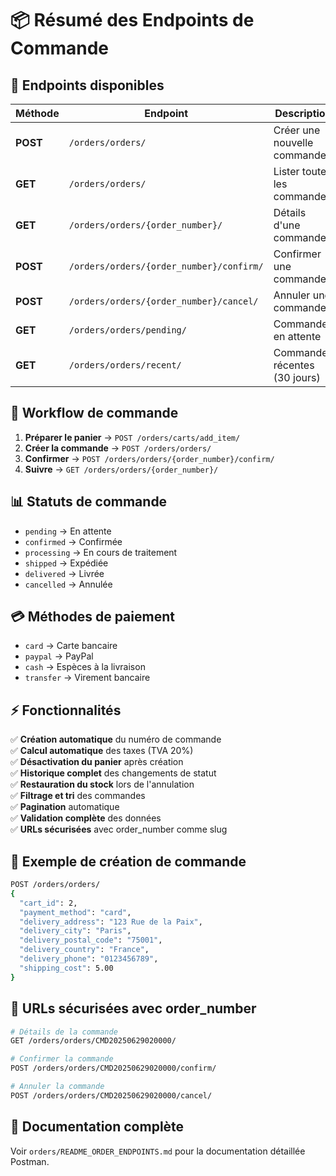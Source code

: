 # 📦 Résumé des Endpoints de Commande

## 🎯 Endpoints disponibles

| Méthode | Endpoint | Description |
|---------|----------|-------------|
| **POST** | `/orders/orders/` | Créer une nouvelle commande |
| **GET** | `/orders/orders/` | Lister toutes les commandes |
| **GET** | `/orders/orders/{order_number}/` | Détails d'une commande |
| **POST** | `/orders/orders/{order_number}/confirm/` | Confirmer une commande |
| **POST** | `/orders/orders/{order_number}/cancel/` | Annuler une commande |
| **GET** | `/orders/orders/pending/` | Commandes en attente |
| **GET** | `/orders/orders/recent/` | Commandes récentes (30 jours) |

## 🔄 Workflow de commande

1. **Préparer le panier** → `POST /orders/carts/add_item/`
2. **Créer la commande** → `POST /orders/orders/`
3. **Confirmer** → `POST /orders/orders/{order_number}/confirm/`
4. **Suivre** → `GET /orders/orders/{order_number}/`

## 📊 Statuts de commande

- `pending` → En attente
- `confirmed` → Confirmée  
- `processing` → En cours de traitement
- `shipped` → Expédiée
- `delivered` → Livrée
- `cancelled` → Annulée

## 💳 Méthodes de paiement

- `card` → Carte bancaire
- `paypal` → PayPal
- `cash` → Espèces à la livraison
- `transfer` → Virement bancaire

## ⚡ Fonctionnalités

✅ **Création automatique** du numéro de commande  
✅ **Calcul automatique** des taxes (TVA 20%)  
✅ **Désactivation du panier** après création  
✅ **Historique complet** des changements de statut  
✅ **Restauration du stock** lors de l'annulation  
✅ **Filtrage et tri** des commandes  
✅ **Pagination** automatique  
✅ **Validation complète** des données  
✅ **URLs sécurisées** avec order_number comme slug  

## 🎯 Exemple de création de commande

```bash
POST /orders/orders/
{
  "cart_id": 2,
  "payment_method": "card",
  "delivery_address": "123 Rue de la Paix",
  "delivery_city": "Paris", 
  "delivery_postal_code": "75001",
  "delivery_country": "France",
  "delivery_phone": "0123456789",
  "shipping_cost": 5.00
}
```

## 🔐 URLs sécurisées avec order_number

```bash
# Détails de la commande
GET /orders/orders/CMD20250629020000/

# Confirmer la commande
POST /orders/orders/CMD20250629020000/confirm/

# Annuler la commande
POST /orders/orders/CMD20250629020000/cancel/
```

## 📝 Documentation complète

Voir `orders/README_ORDER_ENDPOINTS.md` pour la documentation détaillée Postman. 